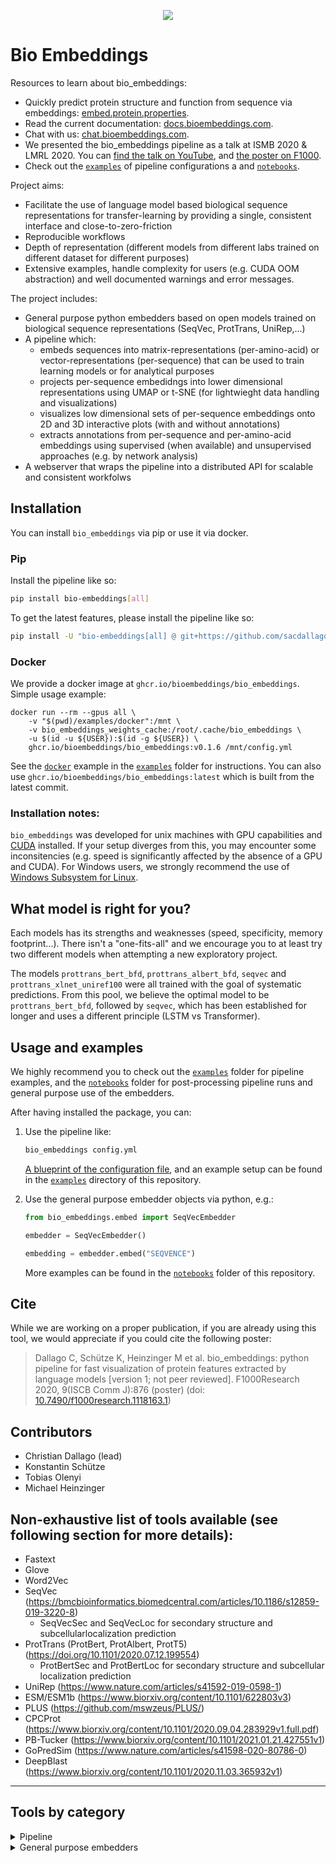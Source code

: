 <p align="center">
  <a href="https://chat.bioembeddings.com/">
    <img src="https://chat.bioembeddings.com/api/v1/shield.svg?type=online&name=chat&icon=false" />
  </a>
</p>

# Bio Embeddings
Resources to learn about bio_embeddings:

- Quickly predict protein structure and function from sequence via embeddings: [embed.protein.properties](https://embed.protein.properties).
- Read the current documentation: [docs.bioembeddings.com](https://docs.bioembeddings.com).
- Chat with us: [chat.bioembeddings.com](https://chat.bioembeddings.com).
- We presented the bio_embeddings pipeline as a talk at ISMB 2020 & LMRL 2020. You can [find the talk on YouTube](https://www.youtube.com/watch?v=NucUA0QiOe0&feature=youtu.be), and [the poster on F1000](https://f1000research.com/posters/9-876).
- Check out the [`examples`](examples) of pipeline configurations a and [`notebooks`](notebooks).

Project aims:

  - Facilitate the use of language model based biological sequence representations for transfer-learning by providing a single, consistent interface and close-to-zero-friction
  - Reproducible workflows
  - Depth of representation (different models from different labs trained on different dataset for different purposes)
  - Extensive examples, handle complexity for users (e.g. CUDA OOM abstraction) and well documented warnings and error messages.

The project includes:

- General purpose python embedders based on open models trained on biological sequence representations (SeqVec, ProtTrans, UniRep,...)
- A pipeline which:
  - embeds sequences into matrix-representations (per-amino-acid) or vector-representations (per-sequence) that can be used to train learning models or for analytical purposes
  - projects per-sequence embedidngs into lower dimensional representations using UMAP or t-SNE (for lightwieght data handling and visualizations)
  - visualizes low dimensional sets of per-sequence embeddings onto 2D and 3D interactive plots (with and without annotations)
  - extracts annotations from per-sequence and per-amino-acid embeddings using supervised (when available) and unsupervised approaches (e.g. by network analysis)
- A webserver that wraps the pipeline into a distributed API for scalable and consistent workfolws

## Installation

You can install `bio_embeddings` via pip or use it via docker.

### Pip

Install the pipeline like so:

```bash
pip install bio-embeddings[all]
```

To get the latest features, please install the pipeline like so:

```bash
pip install -U "bio-embeddings[all] @ git+https://github.com/sacdallago/bio_embeddings.git"
```

### Docker

We provide a docker image at `ghcr.io/bioembeddings/bio_embeddings`. Simple usage example:

```shell_script
docker run --rm --gpus all \
    -v "$(pwd)/examples/docker":/mnt \
    -v bio_embeddings_weights_cache:/root/.cache/bio_embeddings \
    -u $(id -u ${USER}):$(id -g ${USER}) \
    ghcr.io/bioembeddings/bio_embeddings:v0.1.6 /mnt/config.yml
```

See the [`docker`](examples/docker) example in the [`examples`](examples) folder for instructions. You can also use `ghcr.io/bioembeddings/bio_embeddings:latest` which is built from the latest commit.

### Installation notes:

`bio_embeddings` was developed for unix machines with GPU capabilities and [CUDA](https://developer.nvidia.com/cuda-zone) installed. If your setup diverges from this, you may encounter some inconsitencies (e.g. speed is significantly affected by the absence of a GPU and CUDA). For Windows users, we strongly recommend the use of [Windows Subsystem for Linux](https://docs.microsoft.com/en-us/windows/wsl/install-win10).


## What model is right for you?

Each models has its strengths and weaknesses (speed, specificity, memory footprint...). There isn't a "one-fits-all" and we encourage you to at least try two different models when attempting a new exploratory project.

The models `prottrans_bert_bfd`, `prottrans_albert_bfd`, `seqvec` and `prottrans_xlnet_uniref100` were all trained with the goal of systematic predictions. From this pool, we believe the optimal model to be `prottrans_bert_bfd`, followed by `seqvec`, which has been established for longer and uses a different principle (LSTM vs Transformer).

## Usage and examples

We highly recommend you to check out the [`examples`](examples) folder for pipeline examples, and the [`notebooks`](notebooks) folder for post-processing pipeline runs and general purpose use of the embedders.

After having installed the package, you can:

1. Use the pipeline like:

    ```bash
    bio_embeddings config.yml
    ```

    [A blueprint of the configuration file](examples/parameters_blueprint.yml), and an example setup can be found in the [`examples`](examples) directory of this repository.

1. Use the general purpose embedder objects via python, e.g.:

    ```python
    from bio_embeddings.embed import SeqVecEmbedder

    embedder = SeqVecEmbedder()

    embedding = embedder.embed("SEQVENCE")
    ```

    More examples can be found in the [`notebooks`](notebooks) folder of this repository.
    
## Cite

While we are working on a proper publication, if you are already using this tool, we would appreciate if you could cite the following poster:

> Dallago C, Schütze K, Heinzinger M et al. bio_embeddings: python pipeline for fast visualization of protein features extracted by language models [version 1; not peer reviewed]. F1000Research 2020, 9(ISCB Comm J):876 (poster) (doi: [10.7490/f1000research.1118163.1](https://doi.org/10.7490/f1000research.1118163.1))

## Contributors

- Christian Dallago (lead)
- Konstantin Schütze
- Tobias Olenyi
- Michael Heinzinger

## Non-exhaustive list of tools available (see following section for more details):

- Fastext
- Glove
- Word2Vec
- SeqVec (https://bmcbioinformatics.biomedcentral.com/articles/10.1186/s12859-019-3220-8)
  - SeqVecSec and SeqVecLoc for secondary structure and subcellularlocalization prediction
- ProtTrans (ProtBert, ProtAlbert, ProtT5) (https://doi.org/10.1101/2020.07.12.199554)
  - ProtBertSec and ProtBertLoc for secondary structure and subcellular localization prediction
- UniRep (https://www.nature.com/articles/s41592-019-0598-1)
- ESM/ESM1b (https://www.biorxiv.org/content/10.1101/622803v3)
- PLUS (https://github.com/mswzeus/PLUS/)
- CPCProt (https://www.biorxiv.org/content/10.1101/2020.09.04.283929v1.full.pdf)
- PB-Tucker (https://www.biorxiv.org/content/10.1101/2021.01.21.427551v1)
- GoPredSim (https://www.nature.com/articles/s41598-020-80786-0)
- DeepBlast (https://www.biorxiv.org/content/10.1101/2020.11.03.365932v1)

----

## Tools by category


<details>
<summary>Pipeline</summary>
<br>

- align:
  - DeepBlast (https://www.biorxiv.org/content/10.1101/2020.11.03.365932v1)
- embed:
  - ProtTrans BERT trained on BFD (https://doi.org/10.1101/2020.07.12.199554)
  - SeqVec (https://bmcbioinformatics.biomedcentral.com/articles/10.1186/s12859-019-3220-8)
  - ProtTrans ALBERT trained on BFD (https://doi.org/10.1101/2020.07.12.199554)
  - ProtTrans XLNet trained on UniRef100 (https://doi.org/10.1101/2020.07.12.199554)
  - ProtTrans T5 trained on BFD (https://doi.org/10.1101/2020.07.12.199554)
  - ProtTrans T5 trained on BFD and fine-tuned on UniRef50 (in-house)
  - UniRep (https://www.nature.com/articles/s41592-019-0598-1)
  - ESM/ESM1b (https://www.biorxiv.org/content/10.1101/622803v3)
  - PLUS (https://github.com/mswzeus/PLUS/)
  - CPCProt (https://www.biorxiv.org/content/10.1101/2020.09.04.283929v1.full.pdf)
- project:
  - t-SNE
  - UMAP
  - PB-Tucker (https://www.biorxiv.org/content/10.1101/2021.01.21.427551v1)
- visualize:
  - 2D/3D sequence embedding space
- extract:
  - supervised:
    - SeqVec: DSSP3, DSSP8, disorder, subcellular location and membrane boundness as in https://bmcbioinformatics.biomedcentral.com/articles/10.1186/s12859-019-3220-8
    - ProtBertSec and ProtBertLoc as reported in https://doi.org/10.1101/2020.07.12.199554
  - unsupervised:
    - via sequence-level (reduced_embeddings), pairwise distance (euclidean like [goPredSim](https://github.com/Rostlab/goPredSim), more options available, e.g. cosine)
</details>

<details>
<summary>General purpose embedders</summary>
<br>

- ProtTrans BERT trained on BFD (https://doi.org/10.1101/2020.07.12.199554)
- SeqVec (https://bmcbioinformatics.biomedcentral.com/articles/10.1186/s12859-019-3220-8)
- ProtTrans ALBERT trained on BFD (https://doi.org/10.1101/2020.07.12.199554)
- ProtTrans XLNet trained on UniRef100 (https://doi.org/10.1101/2020.07.12.199554)
- ProtTrans T5 trained on BFD (https://doi.org/10.1101/2020.07.12.199554)
- ProtTrans T5 trained on BFD + fine-tuned on UniRef50 (https://doi.org/10.1101/2020.07.12.199554)
- Fastext
- Glove
- Word2Vec
- UniRep (https://www.nature.com/articles/s41592-019-0598-1)
- ESM/ESM1b (https://www.biorxiv.org/content/10.1101/622803v3)
- PLUS (https://github.com/mswzeus/PLUS/)
- CPCProt (https://www.biorxiv.org/content/10.1101/2020.09.04.283929v1.full.pdf)
</details>
